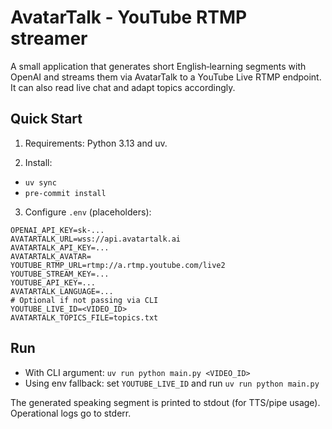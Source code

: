 # AvatarTalk - YouTube RTMP streamer

A small application that generates short English‑learning segments with OpenAI and streams them via AvatarTalk to a YouTube Live RTMP endpoint. It can also read live chat and adapt topics accordingly.

## Quick Start
1) Requirements: Python 3.13 and uv.

2) Install:
- `uv sync`
- `pre-commit install`

3) Configure `.env` (placeholders):
```
OPENAI_API_KEY=sk-...
AVATARTALK_URL=wss://api.avatartalk.ai
AVATARTALK_API_KEY=...
AVATARTALK_AVATAR=
YOUTUBE_RTMP_URL=rtmp://a.rtmp.youtube.com/live2
YOUTUBE_STREAM_KEY=...
YOUTUBE_API_KEY=...
AVATARTALK_LANGUAGE=...
# Optional if not passing via CLI
YOUTUBE_LIVE_ID=<VIDEO_ID>
AVATARTALK_TOPICS_FILE=topics.txt
```

## Run
- With CLI argument: `uv run python main.py <VIDEO_ID>`
- Using env fallback: set `YOUTUBE_LIVE_ID` and run `uv run python main.py`

The generated speaking segment is printed to stdout (for TTS/pipe usage). Operational logs go to stderr.

